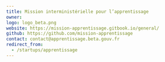```yaml
---
title: Mission interministérielle pour l’apprentissage
owner: 
logo: logo_beta.png
website: https://mission-apprentissage.gitbook.io/general/
github: https://github.com/mission-apprentissage
contact: contact@apprentissage.beta.gouv.fr
redirect_from:
  - /startups/apprentissage
---
```



